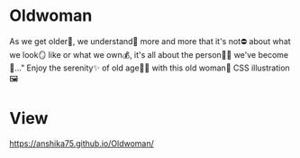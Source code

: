 # Oldwoman
As we get older👵, we understand🤔 more and more that it's not⛔ about what we look🪞 like or what we own💰, it's all about the person🧑‍🦳 we've become💫..." Enjoy the serenity✨ of old age🧑‍🦳 with this old woman👵 CSS illustration🖼️

# View
https://anshika75.github.io/Oldwoman/
